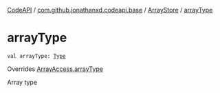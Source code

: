 [CodeAPI](../../index.md) / [com.github.jonathanxd.codeapi.base](../index.md) / [ArrayStore](index.md) / [arrayType](.)

# arrayType

`val arrayType: `[`Type`](http://docs.oracle.com/javase/6/docs/api/java/lang/reflect/Type.html)

Overrides [ArrayAccess.arrayType](../-array-access/array-type.md)

Array type

